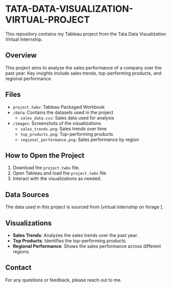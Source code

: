 # TATA-DATA-VISUALIZATION-VIRTUAL-PROJECT

This repository contains my Tableau project from the Tata Data Visualization Virtual Internship.

## Overview
This project aims to analyze the sales performance of a company over the past year. Key insights include sales trends, top-performing products, and regional performance.

## Files
- `project.twbx`: Tableau Packaged Workbook
- `/data`: Contains the datasets used in the project
  - `sales_data.csv`: Sales data used for analysis
- `/images`: Screenshots of the visualizations
  - `sales_trends.png`: Sales trends over time
  - `top_products.png`: Top-performing products
  - `regional_performance.png`: Sales performance by region

## How to Open the Project
1. Download the `project.twbx` file.
2. Open Tableau and load the `project.twbx` file.
3. Interact with the visualizations as needed.

## Data Sources
The data used in this project is sourced from [virtual internship on forage ].

## Visualizations
- **Sales Trends**: Analyzes the sales trends over the past year.
- **Top Products**: Identifies the top-performing products.
- **Regional Performance**: Shows the sales performance across different regions.

## Contact
For any questions or feedback, please reach out to me.
